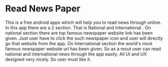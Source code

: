 # Read News Paper
This is a free android apps which will help you to read news through online. In this app there are a 2 section. That is National and International .
On national section there are top famous newspaper website link has been given. Just user have to click the such newspaper icon and user will directly 
go that website from the app. 
On International section the world's most famous newspaper website url has been given. So as a resut user can read national and international 
news through the app easily.
All UI and UX designed very nicely. So user must like it.
